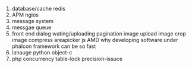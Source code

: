 1. database/cache  redis
2. APM ngios 
3. message system 
4. messgae queue
5. front end 
   dialog
   wating/uploading
   pagination
   image upload image crop image compress
   areapicker
   js AMD
   why developing software under phalcon framework can be so fast 
6. lanauge python  object-c
7. php concurrency table-lock precision-issuce

